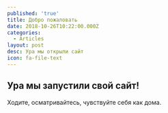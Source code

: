 ```yaml
---
published: 'true'
title: Добро пожаловать
date: 2018-10-26T10:22:00.000Z
categories:
  - Articles
layout: post
desc: Ура мы открыли сайт
icon: fa-file-text
---
```

## Ура мы запустили свой сайт!

Ходите, осматривайтесь, чувствуйте себя как дома.

